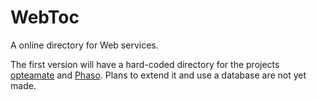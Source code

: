 # WebToc
A online directory for Web services.

The first version will have a hard-coded directory for the projects [opteamate](https://github.com/mrstefangrimm/opteamate) and [Phaso](https://github.com/mrstefangrimm/Phaso).
Plans to extend it and use a database are not yet made.
